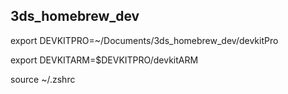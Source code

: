 ## 3ds_homebrew_dev

export DEVKITPRO=~/Documents/3ds_homebrew_dev/devkitPro

export DEVKITARM=$DEVKITPRO/devkitARM

source ~/.zshrc
